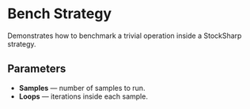 # Bench Strategy

Demonstrates how to benchmark a trivial operation inside a StockSharp strategy.

## Parameters
- **Samples** — number of samples to run.
- **Loops** — iterations inside each sample.
